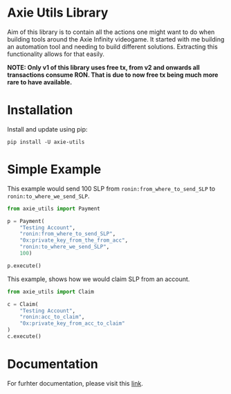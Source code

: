 # Axie Utils Library

Aim of this library is to contain all the actions one might want to do when building tools around the Axie Infinity videogame. It started with me building an automation tool and needing to build different solutions. Extracting this functionality allows for that easily.

**NOTE: Only v1 of this library uses free tx, from v2 and onwards all transactions consume RON. That is due to now free tx being much more rare to have available.**


# Installation

Install and update using pip:

```
pip install -U axie-utils
```

# Simple Example

This example would send 100 SLP from `ronin:from_where_to_send_SLP` to `ronin:to_where_we_send_SLP`.

``` python
from axie_utils import Payment

p = Payment(
    "Testing Account",
    "ronin:from_where_to_send_SLP",
    "0x:private_key_from_the_from_acc",
    "ronin:to_where_we_send_SLP",
    100)

p.execute()
```

This example, shows how we would claim SLP from an account.

``` python
from axie_utils import Claim

c = Claim(
    "Testing Account",
    "ronin:acc_to_claim",
    "0x:private_key_from_acc_to_claim"
)
c.execute()

```

# Documentation

For furhter documentation, please visit this [link](https://ferranmarin.github.io/axie-utils-lib/).
